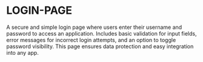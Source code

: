 # LOGIN-PAGE
A secure and simple login page where users enter their username and password to access an application. Includes basic validation for input fields, error messages for incorrect login attempts, and an option to toggle password visibility. This page ensures data protection and easy integration into any app.
